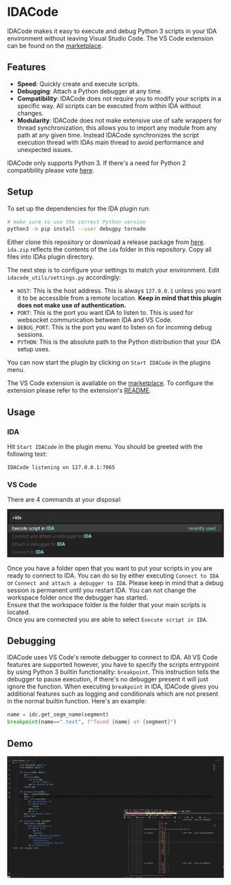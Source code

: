 # IDACode
IDACode makes it easy to execute and debug Python 3 scripts in your IDA environment without leaving Visual Studio Code. The VS Code extension can be found on the [marketplace]().

## Features
* **Speed**: Quickly create and execute scripts.
* **Debugging**: Attach a Python debugger at any time.
* **Compatibility**: IDACode does not require you to modify your scripts in a specific way. All scripts can be executed from within IDA without changes.
* **Modularity**: IDACode does not make extensive use of safe wrappers for thread synchronization, this allows you to import any module from any path at any given time. Instead IDACode synchronizes the script execution thread with IDAs main thread to avoid performance and unexpected issues. 

IDACode only supports Python 3. If there's a need for Python 2 compatibility please vote [here](https://github.com/ioncodes/idacode/issues/3).

## Setup
To set up the dependencies for the IDA plugin run:

```sh
# make sure to use the correct Python version
python3 -m pip install --user debugpy tornado
```

Either clone this repository or download a release package from [here](https://github.com/ioncodes/idacode/releases). `ida.zip` reflects the contents of the `ida` folder in this repository. Copy all files into IDAs plugin directory.  

The next step is to configure your settings to match your environment. Edit `idacode_utils/settings.py` accordingly:

* `HOST`: This is the host address. This is always `127.0.0.1` unless you want it to be accessible from a remote location. **Keep in mind that this plugin does not make use of authentication.**
* `PORT`: This is the port you want IDA to listen to. This is used for websocket communication between IDA and VS Code.
* `DEBUG_PORT`: This is the port you want to listen on for incoming debug sessions.
* `PYTHON`: This is the absolute path to the Python distribution that your IDA setup uses.

You can now start the plugin by clicking on `Start IDACode` in the plugins menu.  

The VS Code extension is available on the [marketplace](). To configure the extension please refer to the extension's [README](https://github.com/ioncodes/idacode/tree/master/idacode#extension-settings).

## Usage

### IDA
Hit `Start IDACode` in the plugin menu. You should be greeted with the following text:

```
IDACode listening on 127.0.0.1:7065
```

### VS Code
There are 4 commands at your disposal:

![commands](images/commands.png)

Once you have a folder open that you want to put your scripts in you are ready to connect to IDA. You can do so by either executing `Connect to IDA` or `Connect and attach a debugger to IDA`. Please keep in mind that a debug session is permanent until you restart IDA. You can not change the workspace folder once the debugger has started.  
Ensure that the workspace folder is the folder that your main scripts is located.  
Once you are connected you are able to select `Execute script in IDA`.

## Debugging
IDACode uses VS Code's remote debugger to connect to IDA. All VS Code features are supported however, you have to specify the scripts entrypoint by using Python 3 builtin functionality: `breakpoint`. This instruction tells the debugger to pause execution, if there's no debugger present it will just ignore the function. When executing `breakpoint` in IDA, IDACode gives you additional features such as logging and conditionals which are not present in the normal builtin function. Here's an example:

```py
name = idc.get_segm_name(segment)
breakpoint(name==".text", f"found {name} at {segment}")
```

## Demo
![demo](idacode/images/preview.gif)
